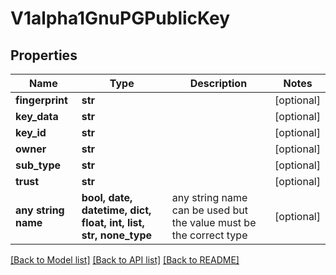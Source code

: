 # V1alpha1GnuPGPublicKey


## Properties
Name | Type | Description | Notes
------------ | ------------- | ------------- | -------------
**fingerprint** | **str** |  | [optional] 
**key_data** | **str** |  | [optional] 
**key_id** | **str** |  | [optional] 
**owner** | **str** |  | [optional] 
**sub_type** | **str** |  | [optional] 
**trust** | **str** |  | [optional] 
**any string name** | **bool, date, datetime, dict, float, int, list, str, none_type** | any string name can be used but the value must be the correct type | [optional]

[[Back to Model list]](../README.md#documentation-for-models) [[Back to API list]](../README.md#documentation-for-api-endpoints) [[Back to README]](../README.md)


